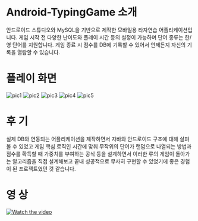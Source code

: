 # Android-TypingGame 소개
안드로이드 스튜디오와 MySQL을 기반으로 제작한 모바일용 타자연습 어플리케이션입니다. 게임 시작 전 다양한 난이도와 플레이 시간 등의 설정이 가능하며 단어 종류는 한/영 단어를 지원합니다. 게임 종료 시 점수를 DB에 기록할 수 있어서 언제든지 자신의 기록을 열람할 수 있습니다.

# 플레이 화면
![pic1](https://user-images.githubusercontent.com/55690757/84866907-57fd2b00-b0b5-11ea-8f69-ae481701d0f1.jpg)
![pic2](https://user-images.githubusercontent.com/55690757/84866911-5895c180-b0b5-11ea-9ff6-3b5c4f80f854.jpg)
![pic3](https://user-images.githubusercontent.com/55690757/84866916-59c6ee80-b0b5-11ea-9e44-92818108da9a.jpg)
![pic4](https://user-images.githubusercontent.com/55690757/84866918-5a5f8500-b0b5-11ea-86b1-57cd4b4e6ac8.jpg)
![pic5](https://user-images.githubusercontent.com/55690757/84866923-5c294880-b0b5-11ea-88c9-aa1e42d742ba.jpg)

# 후 기
실제 DB와 연동되는 어플리케이션을 제작하면서 자바와 안드로이드 구조에 대해 살펴볼 수 있었고
게임 핵심 로직인 시간에 맞춰 무작위의 단어가 랜덤으로 나열되는 방법과 점수를 확득할 때 가중치를 부여하는 공식 등을 설계하면서 
이러한 류의 게임이 돌아가는 알고리즘을 직접 설계해보고 끝내 성공적으로 무사히 구현할 수 있었기에 좋은 경험이 된 프로젝트였던 것 같습니다.


# 영 상
[![Watch the video](https://user-images.githubusercontent.com/55690757/85986631-88cf4f80-ba27-11ea-96fd-3fed904f38f1.JPG)](https://youtu.be/uflQN652Kdg)
